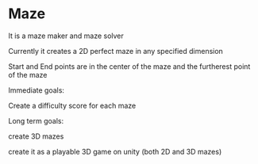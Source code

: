 # Maze
It is a maze maker and maze solver

Currently it creates a 2D perfect maze in any specified dimension

Start and End points are in the center of the maze and the furtherest point of the maze

Immediate goals:

Create a difficulty score for each maze

Long term goals:

create 3D mazes

create it as a playable 3D game on unity (both 2D and 3D mazes)
